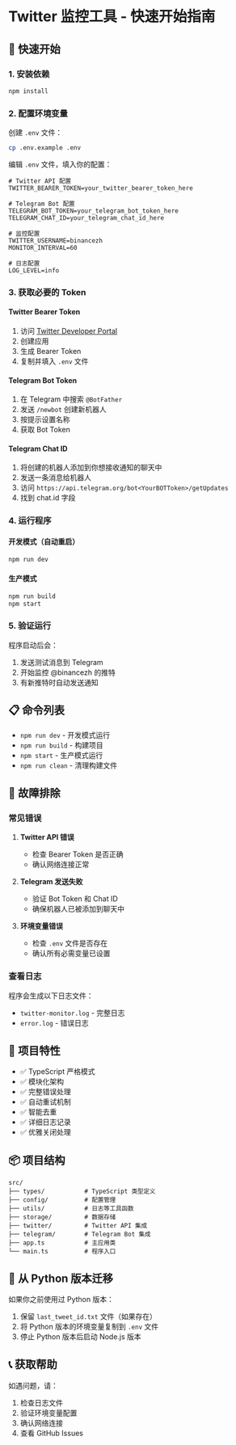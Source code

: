 # Twitter 监控工具 - 快速开始指南

## 🚀 快速开始

### 1. 安装依赖

```bash
npm install
```

### 2. 配置环境变量

创建 `.env` 文件：

```bash
cp .env.example .env
```

编辑 `.env` 文件，填入你的配置：

```env
# Twitter API 配置
TWITTER_BEARER_TOKEN=your_twitter_bearer_token_here

# Telegram Bot 配置
TELEGRAM_BOT_TOKEN=your_telegram_bot_token_here
TELEGRAM_CHAT_ID=your_telegram_chat_id_here

# 监控配置
TWITTER_USERNAME=binancezh
MONITOR_INTERVAL=60

# 日志配置
LOG_LEVEL=info
```

### 3. 获取必要的 Token

#### Twitter Bearer Token

1. 访问 [Twitter Developer Portal](https://developer.twitter.com/)
2. 创建应用
3. 生成 Bearer Token
4. 复制并填入 `.env` 文件

#### Telegram Bot Token

1. 在 Telegram 中搜索 `@BotFather`
2. 发送 `/newbot` 创建新机器人
3. 按提示设置名称
4. 获取 Bot Token

#### Telegram Chat ID

1. 将创建的机器人添加到你想接收通知的聊天中
2. 发送一条消息给机器人
3. 访问 `https://api.telegram.org/bot<YourBOTToken>/getUpdates`
4. 找到 chat.id 字段

### 4. 运行程序

#### 开发模式（自动重启）

```bash
npm run dev
```

#### 生产模式

```bash
npm run build
npm start
```

### 5. 验证运行

程序启动后会：

1. 发送测试消息到 Telegram
2. 开始监控 @binancezh 的推特
3. 有新推特时自动发送通知

## 📋 命令列表

- `npm run dev` - 开发模式运行
- `npm run build` - 构建项目
- `npm start` - 生产模式运行
- `npm run clean` - 清理构建文件

## 🔧 故障排除

### 常见错误

1. **Twitter API 错误**

   - 检查 Bearer Token 是否正确
   - 确认网络连接正常

2. **Telegram 发送失败**

   - 验证 Bot Token 和 Chat ID
   - 确保机器人已被添加到聊天中

3. **环境变量错误**
   - 检查 `.env` 文件是否存在
   - 确认所有必需变量已设置

### 查看日志

程序会生成以下日志文件：

- `twitter-monitor.log` - 完整日志
- `error.log` - 错误日志

## 🎯 项目特性

- ✅ TypeScript 严格模式
- ✅ 模块化架构
- ✅ 完整错误处理
- ✅ 自动重试机制
- ✅ 智能去重
- ✅ 详细日志记录
- ✅ 优雅关闭处理

## 📦 项目结构

```
src/
├── types/           # TypeScript 类型定义
├── config/          # 配置管理
├── utils/           # 日志等工具函数
├── storage/         # 数据存储
├── twitter/         # Twitter API 集成
├── telegram/        # Telegram Bot 集成
├── app.ts           # 主应用类
└── main.ts          # 程序入口
```

## 🔄 从 Python 版本迁移

如果你之前使用过 Python 版本：

1. 保留 `last_tweet_id.txt` 文件（如果存在）
2. 将 Python 版本的环境变量复制到 `.env` 文件
3. 停止 Python 版本后启动 Node.js 版本

## 📞 获取帮助

如遇问题，请：

1. 检查日志文件
2. 验证环境变量配置
3. 确认网络连接
4. 查看 GitHub Issues
